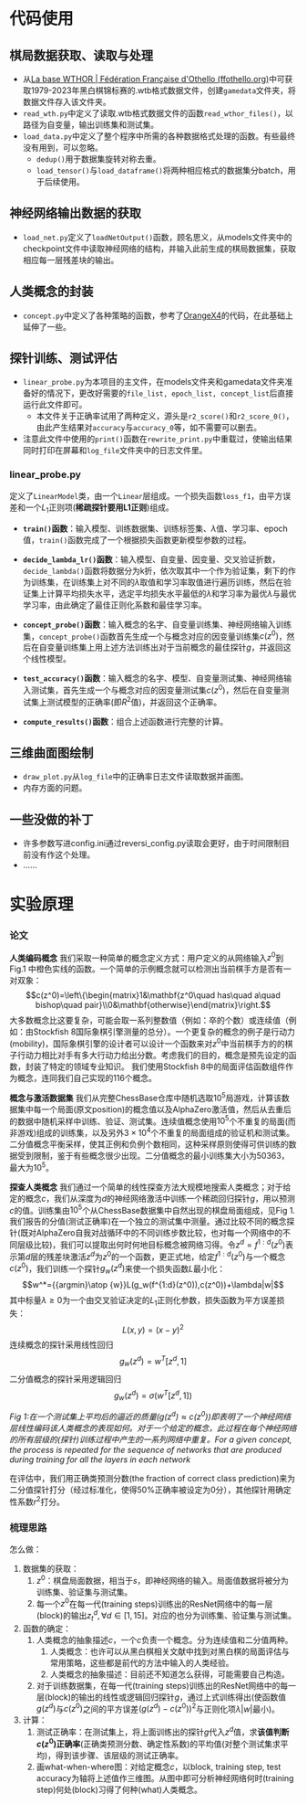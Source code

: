 # 代码使用

## 棋局数据获取、读取与处理

- 从[La base WTHOR | Fédération Française d'Othello (ffothello.org)](https://www.ffothello.org/informatique/la-base-wthor/)中可获取1979-2023年黑白棋锦标赛的.wtb格式数据文件，创建`gamedata`文件夹，将数据文件存入该文件夹。
- `read_wth.py`中定义了读取.wtb格式数据文件的函数`read_wthor_files()`，以路径为自变量，输出训练集和测试集。
- `load_data.py`中定义了整个程序中所需的各种数据格式处理的函数。有些最终没有用到，可以忽略。
	- `dedup()`用于数据集旋转对称去重。
	- `load_tensor()`与`load_dataframe()`将两种相应格式的数据集分batch，用于后续使用。

## 神经网络输出数据的获取

- `load_net.py`定义了`loadNetOutput()`函数，顾名思义，从models文件夹中的checkpoint文件中读取神经网络的结构，并输入此前生成的棋局数据集，获取相应每一层残差块的输出。

## 人类概念的封装

- `concept.py`中定义了各种策略的函数，参考了[OrangeX4](https://orangex4.cool/post/reversi/)的代码，在此基础上延伸了一些。

## 探针训练、测试评估

- `linear_probe.py`为本项目的主文件，在models文件夹和gamedata文件夹准备好的情况下，更改好需要的`file_list, epoch_list, concept_list`后直接运行此文件即可。
	- 本文件关于正确率试用了两种定义，源头是`r2_score()`和`r2_score_0()`，由此产生结果对`accuracy`与`accuracy_0`等，如不需要可以删去。
- 注意此文件中使用的`print()`函数在`rewrite_print.py`中重载过，使输出结果同时打印在屏幕和`log_file`文件夹中的日志文件里。

### linear_probe.py

定义了`LinearModel`类，由一个`Linear`层组成。一个损失函数`loss_f1`，由平方误差和一个$L_1$正则项(**稀疏探针要用L1正则**)组成。

- **`train()`函数**：输入模型、训练数据集、训练标签集、$\lambda$值、学习率、epoch值，`train()`函数完成了一个根据损失函数更新模型参数的过程。

- **`decide_lambda_lr()`函数**：输入模型、自变量、因变量、交叉验证折数，`decide_lambda()`函数将数据分为k折，依次取其中一个作为验证集，剩下的作为训练集，在训练集上对不同的$\lambda$取值和学习率取值进行遍历训练，然后在验证集上计算平均损失水平，选定平均损失水平最低的$\lambda$和学习率为最优$\lambda$与最优学习率，由此确定了最佳正则化系数和最佳学习率。

- **`concept_probe()`函数**：输入概念的名字、自变量训练集、神经网络输入训练集，`concept_probe()`函数首先生成一个与概念对应的因变量训练集$c(z^0)$，然后在自变量训练集上用上述方法训练出对于当前概念的最佳探针$g$，并返回这个线性模型。

- **`test_accuracy()`函数**：输入概念的名字、模型、自变量测试集、神经网络输入测试集，首先生成一个与概念对应的因变量测试集$c(z^0)$，然后在自变量测试集上测试模型的正确率(即$R^2$值)，并返回这个正确率。

- **`compute_results()`函数**：组合上述函数进行完整的计算。

## 三维曲面图绘制

- `draw_plot.py`从`log_file`中的正确率日志文件读取数据并画图。
- 内存方面的问题。

## 一些没做的补丁

- 许多参数写进config.ini通过reversi_config.py读取会更好，由于时间限制目前没有作这个处理。
- ……

# 实验原理

### 论文

**人类编码概念** 我们采取一种简单的概念定义方式：用户定义的从网络输入$z^0$到Fig.1 中橙色实线的函数。一个简单的示例概念就可以检测出当前棋手方是否有一对双象：$$c(z^0)=\left\{\begin{matrix}1&\mathbf{z^0\quad has\quad a\quad bishop\quad pair}\\0&\mathbf{otherwise}\end{matrix}\right.$$
大多数概念比这要复杂，可能会取一系列整数值（例如：卒的个数）或连续值（例如：由Stockfish 8国际象棋引擎测量的总分）。一个更复杂的概念的例子是行动力(mobility)，国际象棋引擎的设计者可以设计一个函数来对$z^0$中当前棋手方的的棋子行动力相比对手有多大行动力给出分数。考虑我们的目的，概念是预先设定的函数，封装了特定的领域专业知识。
我们使用Stockfish 8中的局面评估函数组件作为概念，连同我们自己实现的116个概念。

**概念与激活数据集** 我们从完整ChessBase仓库中随机选取$10^5$局游戏，计算该数据集中每一个局面(原文position)的概念值以及AlphaZero激活值，然后从去重后的数据中随机采样中训练、验证、测试集。连续值概念使用$10^5$个不重复的局面(而非游戏)组成的训练集，以及另外$3\times 10^4$个不重复的局面组成的验证机和测试集。二分值概念平衡采样，使其正例和负例个数相同，这种采样原则使得可供训练的数据受到限制，鉴于有些概念很少出现。二分值概念的最小训练集大小为50363，最大为$10^5$。

**探查人类概念** 我们通过一个简单的线性探查方法大规模地搜索人类概念；对于给定的概念$c$，我们从深度为$d$的神经网络激活中训练一个稀疏回归探针$g$，用以预测$c$的值。训练集由$10^5$个从ChessBase数据集中自然出现的棋盘局面组成，见Fig 1. 我们报告的分值(测试正确率)在一个独立的测试集中测量。通过比较不同的概念探针(既对AlphaZero自我对战循环中的不同训练步数比较，也对每一个网络中的不同层级比较)，我们可以提取出何时何地目标概念被网络习得。令$z^d=f^{1:d}(z^0)$表示第$d$层的残差块激活$z^d$为$z^0$的一个函数，更正式地，给定$f^{1:d}(z^0)$与一个概念$c(z^0)$，我们训练一个探针$g_w(z^d)$来使一个损失函数$L$最小化：$$w^*={{argmin}\atop {w}}L(g_w(f^{1:d}(z^0)),c(z^0))+\lambda|w|$$其中标量$\lambda\geq 0$为一个由交叉验证决定的$L_1$正则化参数，损失函数为平方误差损失：$$L(x,y)=(x-y)^2$$连续概念的探针采用线性回归$$g_w(z^d)=w^T[z^d,1]$$二分值概念的探针采用逻辑回归$$g_w(z^d)=\sigma(w^T[z^d,1])$$

*Fig 1:在一个测试集上平均后的逼近的质量($g(z^d)\approx c(z^0)$)即表明了一个神经网络层线性编码该人类概念的表现如何。对于一个给定的概念，此过程在每个神经网络的所有层级的(探针)训练过程中产生的一系列网络中重复。For a given concept, the process is repeated for the sequence of networks that are produced during training for all the layers in each network*

在评估中，我们用正确类预测分数(the fraction of correct class prediction)来为二分值探针打分（经过标准化，使得50%正确率被设定为0分），其他探针用确定性系数$r^2$打分。


### 梳理思路

怎么做：
1. 数据集的获取：
	1. $z^0$：棋盘局面数据，相当于$s$，即神经网络的输入。局面值数据将被分为训练集、验证集与测试集。
	2. 每一个$z^0$在每一代(training steps)训练出的ResNet网络中的每一层(block)的输出$z^d_t, \forall d\in[1,15]$。对应的也分为训练集、验证集与测试集。
2. 函数的确定：
	1. 人类概念的抽象描述$c$，一个$c$负责一个概念。分为连续值和二分值两种。
		1. 人类概念：也许可以从黑白棋相关文献中找到对黑白棋的局面评估与常用策略，这些都是前代的方法中输入的人类经验。
		2. 人类概念的抽象描述：目前还不知道怎么获得，可能需要自己构造。
	2. 对于训练数据集，在每一代(training steps)训练出的ResNet网络中的每一层(block)的输出的线性或逻辑回归探针$g$，通过上式训练得出(使函数值$g(z^d)$与$c(z^0)$之间的平方误差$(g(z^d)-c(z^0))^2$与正则化项$\lambda|w|$最小)。
3. 计算：
	1. 测试正确率：在测试集上，将上面训练出的探针$g$代入$z^d$值，求**该值判断$c(z^0)$正确率**(正确类预测分数、确定性系数)的平均值(对整个测试集求平均)，得到该步骤、该层级的测试正确率。
	2. 画what-when-where图：对给定概念$c$，以block, training step, test accuracy为轴将上述值作三维图。从图中即可分析神经网络何时(training step)何处(block)习得了何种(what)人类概念。